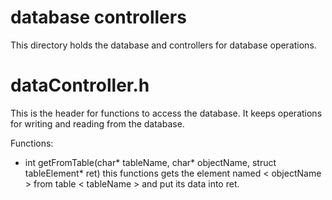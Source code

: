 # database controllers
This directory holds the database and controllers for database operations.

# dataController.h
This is the header for functions to access the database. It keeps operations for writing
and reading from the database.

Functions:
- int getFromTable(char* tableName, char* objectName, struct tableElement* ret) 
this functions gets the element named < objectName > from table < tableName > and put its data into ret.